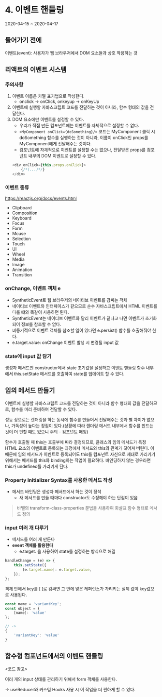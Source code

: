 # 4. 이벤트 핸들링
2020-04-15 ~ 2020-04-17

## 들어가기 전에
이벤트(event): 사용자가 웹 브라우저에서 DOM 요소들과 상호 작용하는 것

## 리액트의 이벤트 시스템
### 주의사항
1. 이벤트 이름은 카멜 표기법으로 작성한다.
   - onclick -> onClick, onkeyup -> onKeyUp
2. 이벤트에 실행할 자바스크립트 코드를 전달하는 것이 아니라, 함수 형태의 값을 전달한다.
3. DOM 요소에만 이벤트를 설정할 수 있다.
   - 우리가 직접 만든 컴포넌트에는 이벤트를 자체적으로 설정할 수 없다.
   - `<MyComponent onClick={doSomething}/>` 코드는 MyComponent 클릭 시 doSomething 함수를 실행하는 것이 아니라, 이름이 onClick인 props를 MyComponent에게 전달해주는 것이다.
   - 컴포넌트에 자체적으로 이벤트를 설정할 수는 없으나, 전달받은 props를 컴포넌트 내부의 DOM 이벤트로 설정할 수 있다.
    ```javascript
    <div onClick={this.props.onClick}>
        {/*(...)*/}
    </div>
    ```

### 이벤트 종류
<https://reactjs.org/docs/events.html>
- Clipboard
- Composition
- Keyboard
- Focus
- Form
- Mouse
- Selection
- Touch
- UI
- Wheel
- Media
- Image
- Animation
- Transition

### onChange, 이벤트 객체 e
- SyntheticEvent로 웹 브라우저의 네이티브 이벤트를 감싸는 객체
- 네이티브 이벤트와 인터페이스가 같으므로 순수 자바스크립트에서 HTML 이벤트를 다룰 떄와 똑같이 사용하면 된다.
- SyntheticEvent는 네이티브 이벤트와 달리 이벤트가 끝나고 나면 이벤트가 초기화되어 정보를 참조할 수 없다.
- 비동기적으로 이벤트 객체를 참조할 일이 있다면 e.persist() 함수를 호출해줘야 한다.
- e.target.value: onChange 이벤트 발생 시 변경될 input 값

### state에 input 값 담기
생성자 메서드인 constructor에서 state 초기값을 설정하고 이벤트 핸들링 함수 내부에서 this.setState 메서드를 호출하여 state를 업데이트 할 수 있다.

## 임의 메서드 만들기
이벤트에 실행할 자바스크립트 코드를 전달하는 것이 아니라 함수 형태의 값을 전달하므로, 함수를 미리 준비하여 전달할 수 있다.

성능 상으로는 렌더링을 하는 동시에 함수를 만들어서 전달해주는 것과 별 차이가 없으나, 가독성이 높다는 장점이 있다.(상황에 따라 렌더링 메서드 내부에서 함수를 만드는 것이 더 편할 때도 있으니 주의 - 컴포넌트 매핑)

함수가 호출될 때 this는 호출부에 따라 결정되므로, 클래스의 임의 메서드가 특정 HTML 요소의 이벤트로 등록되는 과정에서 메서드와 this의 관계가 끊어져 버린다. 이 때문에 임의 메서드가 이벤트로 등록되어도 this를 컴포넌트 자신으로 제대로 가리키기 위해서는 메서드를 this와 binding하는 작업이 필요하다. 바인딩하지 않는 경우라면 this가 undefined를 가리키게 된다.

### Property Initializer Syntax를 사용한 메서드 작성
- 메서드 바인딩은 생성자 메서드에서 하는 것이 정석
  - 새 메서드를 만들 때마다 constructor도 수정해야 하는 단점이 있음
> 바벨의 transform-class-properties 문법을 사용하여 화살표 함수 형태로 메서드 정의

### input 여러 개 다루기
- 메서드를 여러 개 만든다
- **event 객체를 활용한다**
  - e.target. 을 사용하여 state를 설정하는 방식으로 해결

```javascript
handleChange = (e) => {
    this.setState({
        [e.target.name]: e.target.value,
    });
};
```
객체 안에서 key를 [ ]로 감싸면 그 안에 넣은 레퍼런스가 가리키는 실제 값이 key값으로 사용된다.

```javascript
const name = 'variantKey';
const object = {
    [name]: 'value'
};

// ->
{
    'variantKey': 'value'
}
```

## 함수형 컴포넌트에서의 이벤트 핸들링
<코드 참고>

여러 개의 input 상태를 관리하기 위해서 form 객체를 사용한다.

-> useReducer와 커스텀 Hooks 사용 시 이 작업을 더 편하게 할 수 있다.
